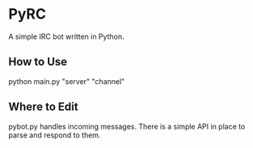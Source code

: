# PyRC
A simple IRC bot written in Python.

## How to Use

python main.py "server" "channel"

## Where to Edit

pybot.py handles incoming messages. There is a simple API in place to parse and respond to them.
